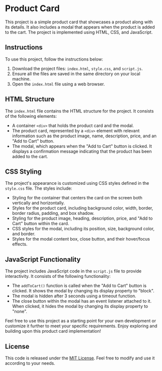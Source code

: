 # Product Card

This project is a simple product card that showcases a product along with its details. It also includes a modal that appears when the product is added to the cart. The project is implemented using HTML, CSS, and JavaScript.

## Instructions

To use this project, follow the instructions below:

1. Download the project files: `index.html`, `style.css`, and `script.js`.
2. Ensure all the files are saved in the same directory on your local machine.
3. Open the `index.html` file using a web browser.

## HTML Structure

The `index.html` file contains the HTML structure for the project. It consists of the following elements:

- A container `<div>` that holds the product card and the modal.
- The product card, represented by a `<div>` element with relevant information such as the product image, name, description, price, and an "Add to Cart" button.
- The modal, which appears when the "Add to Cart" button is clicked. It displays a confirmation message indicating that the product has been added to the cart.

## CSS Styling

The project's appearance is customized using CSS styles defined in the `style.css` file. The styles include:

- Styling for the container that centers the card on the screen both vertically and horizontally.
- Styles for the product card, including background color, width, border, border radius, padding, and box shadow.
- Styling for the product image, heading, description, price, and "Add to Cart" button within the card.
- CSS styles for the modal, including its position, size, background color, and border.
- Styles for the modal content box, close button, and their hover/focus effects.

## JavaScript Functionality

The project includes JavaScript code in the `script.js` file to provide interactivity. It consists of the following functionality:

- The `addToCart()` function is called when the "Add to Cart" button is clicked. It shows the modal by changing its display property to "block".
- The modal is hidden after 3 seconds using a timeout function.
- The close button within the modal has an event listener attached to it. When clicked, it hides the modal by changing its display property to "none".

Feel free to use this project as a starting point for your own development or customize it further to meet your specific requirements. Enjoy exploring and building upon this product card implementation!


## License

This code is released under the [MIT License](LICENSE). Feel free to modify and use it according to your needs.